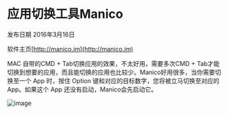 # 应用切换工具Manico
发布日期 2016年3月16日

软件主页[http://manico.im](http://manico.im) 

MAC 自带的CMD + Tab切换应用的效果，不太好用，需要多次CMD + Tab才能切换到想要的应用，而且能切换的应用也比较少。Manico好用很多，当你需要切换至一个 App 时，按住 Option 键和对应的目标数字，您将被立马切换至对应的 App。如果这个 App 还没有启动，Manico会先启动它。

![image](http://blogimages.oss-cn-hangzhou.aliyuncs.com/monica.jpg)